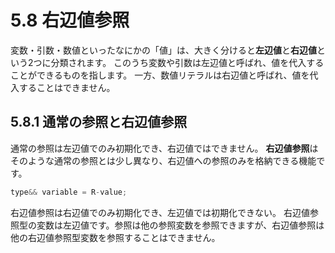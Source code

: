 # 5.8 右辺値参照
変数・引数・数値といったなにかの「値」は、大きく分けると**左辺値**と**右辺値**という2つに分類されます。
このうち変数や引数は左辺値と呼ばれ、値を代入することができるものを指します。
一方、数値リテラルは右辺値と呼ばれ、値を代入することはできません。

## 5.8.1 通常の参照と右辺値参照
通常の参照は左辺値でのみ初期化でき、右辺値ではできません。
**右辺値参照**はそのような通常の参照とは少し異なり、右辺値への参照のみを格納できる機能です。

```C++
type&& variable = R-value; 
```

右辺値参照は右辺値でのみ初期化でき、左辺値では初期化できない。
右辺値参照型の変数は左辺値です。参照は他の参照変数を参照できますが、右辺値参照は他の右辺値参照型変数を参照することはできません。

